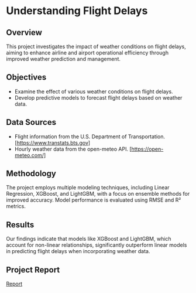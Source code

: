 # Understanding Flight Delays

## Overview
This project investigates the impact of weather conditions on flight delays, aiming to enhance airline and airport operational efficiency through improved weather prediction and management.

## Objectives
- Examine the effect of various weather conditions on flight delays.
- Develop predictive models to forecast flight delays based on weather data.

## Data Sources
- Flight information from the U.S. Department of Transportation. [https://www.transtats.bts.gov]
- Hourly weather data from the open-meteo API. [https://open-meteo.com/]

## Methodology
The project employs multiple modeling techniques, including Linear Regression, XGBoost, and LightGBM, with a focus on ensemble methods for improved accuracy. Model performance is evaluated using RMSE and R² metrics.

## Results
Our findings indicate that models like XGBoost and LightGBM, which account for non-linear relationships, significantly outperform linear models in predicting flight delays when incorporating weather data.


## Project Report
[Report](report\dsf-final-project-report.pdf)

